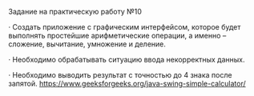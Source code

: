 Задание на практическую работу №10

· Создать приложение с графическим интерфейсом, которое будет выполнять простейшие арифметические операции, а именно – сложение, вычитание, умножение и деление.

· Необходимо обрабатывать ситуацию ввода некорректных данных.

· Необходимо выводить результат с точностью до 4 знака после запятой.
https://www.geeksforgeeks.org/java-swing-simple-calculator/

